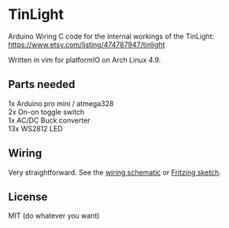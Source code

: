 # TinLight
Arduino Wiring C code for the internal workings of the TinLight:
https://www.etsy.com/listing/474787947/tinlight

Written in vim for platformIO on Arch Linux 4.9.

## Parts needed
1x Arduino pro mini / atmega328  
2x On-on toggle switch  
1x AC/DC Buck converter  
13x WS2812 LED

## Wiring
Very straightforward. See the [wiring schematic](wiring/tinlight_schem.png) or [Fritzing sketch](wiring/tinlight.fzz).

## License
MIT (do whatever you want)
